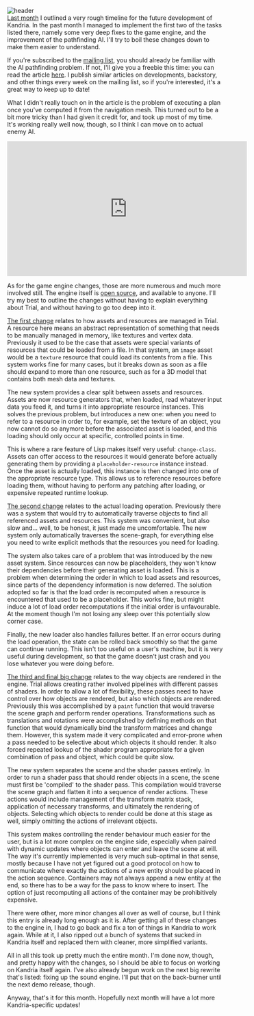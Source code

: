 ![header](https://filebox.tymoon.eu//file/TWpBeE5RPT0=)  
[Last month](https://reader.tymoon.eu/article/384) I outlined a very rough timeline for the future development of Kandria. In the past month I managed to implement the first two of the tasks listed there, namely some very deep fixes to the game engine, and the improvement of the pathfinding AI. I'll try to boil these changes down to make them easier to understand.

If you're subscribed to the [mailing list](https://kandria.com#subscribe), you should already be familiar with the AI pathfinding problem. If not, I'll give you a freebie this time: you can read the article [here](https://reader.tymoon.eu/article/384). I publish similar articles on developments, backstory, and other things every week on the mailing list, so if you're interested, it's a great way to keep up to date!

What I didn't really touch on in the article is the problem of executing a plan once you've computed it from the navigation mesh. This turned out to be a bit more tricky than I had given it credit for, and took up most of my time. It's working really well now, though, so I think I can move on to actual enemy AI.

<iframe width="560" height="315" src="https://www.youtube.com/embed/nnjG06mBiOo" frameborder="0" allow="encrypted-media; picture-in-picture" allowfullscreen></iframe>

As for the game engine changes, those are more numerous and much more involved still. The engine itself is [open source](https://github.com/shirakumo/trial), and available to anyone. I'll try my best to outline the changes without having to explain everything about Trial, and without having to go too deep into it.

[The first change](https://github.com/Shirakumo/trial/pull/25) relates to how assets and resources are managed in Trial. A resource here means an abstract representation of something that needs to be manually managed in memory, like textures and vertex data. Previously it used to be the case that assets were special variants of resources that could be loaded from a file. In that system, an `image` asset would be a `texture` resource that could load its contents from a file. This system works fine for many cases, but it breaks down as soon as a file should expand to more than one resource, such as for a 3D model that contains both mesh data and textures.

The new system provides a clear split between assets and resources. Assets are now resource generators that, when loaded, read whatever input data you feed it, and turns it into appropriate resource instances. This solves the previous problem, but introduces a new one: when you need to refer to a resource in order to, for example, set the texture of an object, you now cannot do so anymore before the associated asset is loaded, and this loading should only occur at specific, controlled points in time.

This is where a rare feature of Lisp makes itself very useful: `change-class`. Assets can offer access to the resources it would generate before actually generating them by providing a `placeholder-resource` instance instead. Once the asset is actually loaded, this instance is then changed into one of the appropriate resource type. This allows us to reference resources before loading them, without having to perform any patching after loading, or expensive repeated runtime lookup.

[The second change](https://github.com/Shirakumo/trial/pull/26) relates to the actual loading operation. Previously there was a system that would try to automatically traverse objects to find all referenced assets and resources. This system was convenient, but also slow and... well, to be honest, it just made me uncomfortable. The new system only automatically traverses the scene-graph, for everything else you need to write explicit methods that the resources you need for loading. 

The system also takes care of a problem that was introduced by the new asset system. Since resources can now be placeholders, they won't know their dependencies before their generating asset is loaded. This is a problem when determining the order in which to load assets and resources, since parts of the dependency information is now deferred. The solution adopted so far is that the load order is recomputed when a resource is encountered that used to be a placeholder. This works fine, but might induce a lot of load order recomputations if the initial order is unfavourable. At the moment though I'm not losing any sleep over this potentially slow corner case.

Finally, the new loader also handles failures better. If an error occurs during the load operation, the state can be rolled back smoothly so that the game can continue running. This isn't too useful on a user's machine, but it is very useful during development, so that the game doesn't just crash and you lose whatever you were doing before.

[The third and final big change](https://github.com/Shirakumo/trial/pull/24) relates to the way objects are rendered in the engine. Trial allows creating rather involved pipelines with different passes of shaders. In order to allow a lot of flexibility, these passes need to have control over how objects are rendered, but also which objects are rendered. Previously this was accomplished by a `paint` function that would traverse the scene graph and perform render operations. Transformations such as translations and rotations were accomplished by defining methods on that function that would dynamically bind the transform matrices and change them. However, this system made it very complicated and error-prone when a pass needed to be selective about which objects it should render. It also forced repeated lookup of the shader program appropriate for a given combination of pass and object, which could be quite slow.

The new system separates the scene and the shader passes entirely. In order to run a shader pass that should render objects in a scene, the scene must first be 'compiled' to the shader pass. This compilation would traverse the scene graph and flatten it into a sequence of render actions. These actions would include management of the transform matrix stack, application of necessary transforms, and ultimately the rendering of objects. Selecting which objects to render could be done at this stage as well, simply omitting the actions of irrelevant objects.

This system makes controlling the render behaviour much easier for the user, but is a lot more complex on the engine side, especially when paired with dynamic updates where objects can enter and leave the scene at will. The way it's currently implemented is very much sub-optimal in that sense, mostly because I have not yet figured out a good protocol on how to communicate where exactly the actions of a new entity should be placed in the action sequence. Containers may not always append a new entity at the end, so there has to be a way for the pass to know where to insert. The option of just recomputing all actions of the container may be prohibitively expensive.

There were other, more minor changes all over as well of course, but I think this entry is already long enough as it is. After getting all of these changes to the engine in, I had to go back and fix a ton of things in Kandria to work again. While at it, I also ripped out a bunch of systems that sucked in Kandria itself and replaced them with cleaner, more simplified variants.

All in all this took up pretty much the entire month. I'm done now, though, and pretty happy with the changes, so I should be able to focus on working on Kandria itself again. I've also already begun work on the next big rewrite that's listed: fixing up the sound engine. I'll put that on the back-burner until the next demo release, though.

Anyway, that's it for this month. Hopefully next month will have a lot more Kandria-specific updates!
